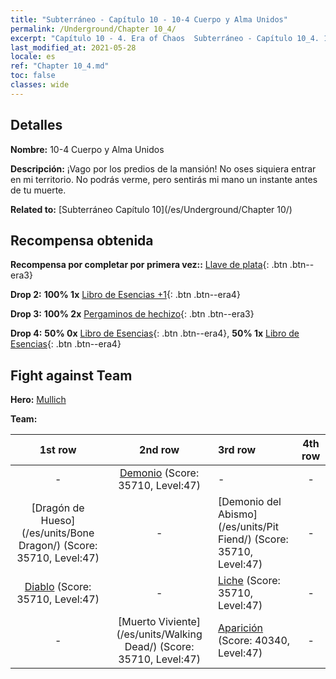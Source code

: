 ```yaml
---
title: "Subterráneo - Capítulo 10 - 10-4 Cuerpo y Alma Unidos"
permalink: /Underground/Chapter 10_4/
excerpt: "Capítulo 10 - 4. Era of Chaos  Subterráneo - Capítulo 10_4. 10-4 Cuerpo y Alma Unidos"
last_modified_at: 2021-05-28
locale: es
ref: "Chapter 10_4.md"
toc: false
classes: wide
---
```


## Detalles

 **Nombre:** 10-4 Cuerpo y Alma Unidos

 **Descripción:** ¡Vago por los predios de la mansión! No oses siquiera entrar en mi territorio. No podrás verme, pero sentirás mi mano un instante antes de tu muerte.

 **Related to:** [Subterráneo Capítulo 10](/es/Underground/Chapter 10/)

## Recompensa obtenida

 **Recompensa por completar por primera vez::** [Llave de plata](/ItemsES/con_693/){: .btn .btn--era3}

 **Drop 2:** **100% 1x** [Libro de Esencias +1](/ItemsES/mat_46/){: .btn .btn--era4}

 **Drop 3:** **100% 2x** [Pergaminos de hechizo](/ItemsES/con_694/){: .btn .btn--era3}

 **Drop 4:** **50% 0x** [Libro de Esencias](/ItemsES/mat_39/){: .btn .btn--era4}, **50% 1x** [Libro de Esencias](/ItemsES/mat_39/){: .btn .btn--era4}


## Fight against Team
 **Hero:** [Mullich](/es/heroes/Mullich/)

 **Team:**


  | 1st row | 2nd row | 3rd row | 4th row |
  |:----:|:----:|:----|:----:|
  | - | [Demonio](/es/units/Demon/) (Score: 35710, Level:47)  | - | - |
  | [Dragón de Hueso](/es/units/Bone Dragon/) (Score: 35710, Level:47)  | - | [Demonio del Abismo](/es/units/Pit Fiend/) (Score: 35710, Level:47)  | - |
  | [Diablo](/es/units/Devil/) (Score: 35710, Level:47)  | - | [Liche](/es/units/Lich/) (Score: 35710, Level:47)  | - |
  | - | [Muerto Viviente](/es/units/Walking Dead/) (Score: 35710, Level:47)  | [Aparición](/es/units/Wight/) (Score: 40340, Level:47)  | - |


